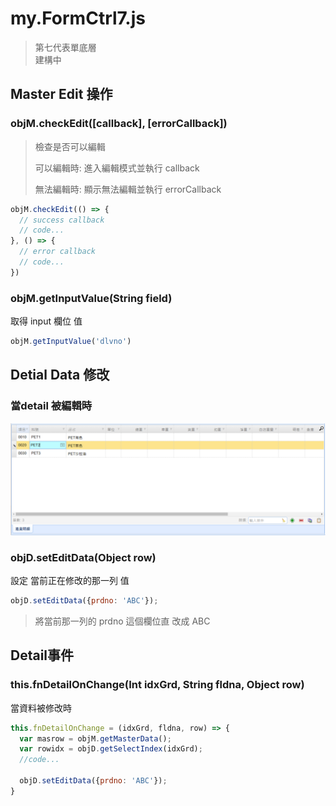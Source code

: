 # my.FormCtrl7.js

> 第七代表單底層 \
> 建構中
>

## Master Edit 操作

### objM.checkEdit([callback], [errorCallback])

> 檢查是否可以編輯
> 
> 可以編輯時: 進入編輯模式並執行 callback
> 
> 無法編輯時: 顯示無法編輯並執行 errorCallback

```javascript
objM.checkEdit(() => {
  // success callback
  // code...
}, () => {
  // error callback 
  // code...
})
```

### objM.getInputValue(String field)

取得 input 欄位 值

```javascript
objM.getInputValue('dlvno')
```

## Detial Data 修改

### 當detail 被編輯時

![](../images/js/JS開發文件/Detial%20Edit-ctrl7.png)

### objD.setEditData(Object row)

設定 當前正在修改的那一列 值

```javascript
objD.setEditData({prdno: 'ABC'});
```
> 將當前那一列的 prdno 這個欄位直 改成 ABC

## Detail事件

### this.fnDetailOnChange(Int idxGrd, String fldna, Object row)

當資料被修改時

```javascript
this.fnDetailOnChange = (idxGrd, fldna, row) => {
  var masrow = objM.getMasterData();
  var rowidx = objD.getSelectIndex(idxGrd);
  //code...

  objD.setEditData({prdno: 'ABC'});
}
```